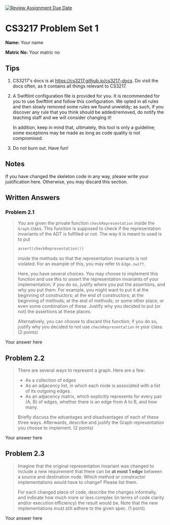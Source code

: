 [![Review Assignment Due Date](https://classroom.github.com/assets/deadline-readme-button-24ddc0f5d75046c5622901739e7c5dd533143b0c8e959d652212380cedb1ea36.svg)](https://classroom.github.com/a/Nkz77OlX)
# CS3217 Problem Set 1

**Name:** Your name

**Matric No:** Your matric no

## Tips
1. CS3217's docs is at https://cs3217.github.io/cs3217-docs. Do visit the docs often, as
   it contains all things relevant to CS3217.
2. A Swiftlint configuration file is provided for you. It is recommended for you
   to use Swiftlint and follow this configuration. We opted in all rules and
   then slowly removed some rules we found unwieldy; as such, if you discover
   any rule that you think should be added/removed, do notify the teaching staff
   and we will consider changing it!

   In addition, keep in mind that, ultimately, this tool is only a guideline;
   some exceptions may be made as long as code quality is not compromised.
3. Do not burn out. Have fun!

## Notes
If you have changed the skeleton code in any way, please write your
justification here. Otherwise, you may discard this section.

## Written Answers

### Problem 2.1
> You are given the private function `checkRepresentation` inside the `Graph`
> class. This function is supposed to check if the representation invariants of
> the ADT is fulfilled or not. The way it is meant to used is to put
> ```swift
> assert(checkRepresentation())
> ```
> inside the methods so that the representation invariants is not violated.
> For an example of this, you may refer to `Edge.swift`.
>
> Here, you have several choices. You may choose to implement this function and
> use this to assert the representation invariants of your implementation; if
> you do so, justify where you put the assertions, and why you put them. For
> example, you might want to put it at the beginning of constructors; at the
> end of constructors; at the beginning of methods; at the end of methods; or
> some other place, or even some combination of these. Justify why you decided
> to put (or not) the assertions at these places.
>
> Alternatively, you can choose to discard this function; if you do so, justify
> why you decided to not use `checkRepresentation` in your class. (2 points)

Your answer here

## Problem 2.2
> There are several ways to represent a graph. Here are a few:
> - As a collection of edges
> - As an adjacency list, in which each node is associated with a list of its
>   outgoing edges.
> - As an adjacency matrix, which explicitly represents for every pair (A, B)
>   of edges, whether there is an edge from A to B, and how many.
>
> Briefly discuss the advantages and disadvantages of each of these three ways.
> Afterwards, describe and justify the Graph representation you choose to
> implement. (2 points)

Your answer here

## Problem 2.3
> Imagine that the original representation invariant was changed to include a
> new requirement that there can be **at most 1 edge** between a source and
> destination node. Which method or constructor implementations would have to
> change? Please list them. 
>
> For each changed piece of code, describe the changes informally,
> and indicate how much more or less complex (in terms of code clarity and/or 
> execution efficiency) the result would be. Note that the new implementations 
> must still adhere to the given spec. (1 point)

Your answer here
